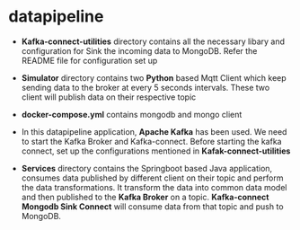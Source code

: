 # datapipeline

 - **Kafka-connect-utilities** directory contains all the necessary libary and configuration for Sink the incoming data to MongoDB. Refer the README file for configuration set up

- **Simulator** directory contains two **Python** based Mqtt Client which keep sending data to the broker at every 5 seconds intervals. These two client will publish data on their respective topic 

- **docker-compose.yml** contains mongodb and mongo client 

- In this datapipeline application, **Apache Kafka** has been used. We need to start the Kafka Broker and Kafka-connect. Before starting the kafka connect, set up the configurations mentioned in **Kafak-connect-utilities**

- **Services** directory contains the Springboot based Java application, consumes data published by different client on their topic and perform the data transformations. It transform the data into common data model and then published to the **Kafka Broker**  on a topic. **Kafka-connect Mongodb Sink Connect** will consume data from that topic and push to MongoDB.

